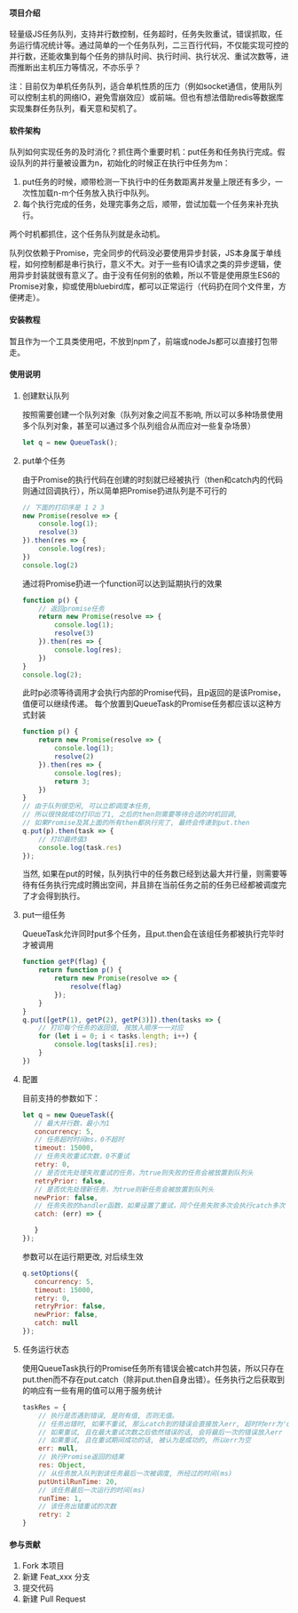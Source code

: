
#### 项目介绍
轻量级JS任务队列，支持并行数控制，任务超时，任务失败重试，错误抓取，任务运行情况统计等。通过简单的一个任务队列，二三百行代码，不仅能实现可控的并行数，还能收集到每个任务的排队时间、执行时间、执行状况、重试次数等，进而推断出主机压力等情况，不亦乐乎？

注：目前仅为单机任务队列，适合单机性质的压力（例如socket通信，使用队列可以控制主机的网络IO，避免雪崩效应）或前端。但也有想法借助redis等数据库实现集群任务队列，看天意和契机了。

#### 软件架构
队列如何实现任务的及时消化？抓住两个重要时机：put任务和任务执行完成。假设队列的并行量被设置为n，初始化的时候正在执行中任务为m：

1. put任务的时候，顺带检测一下执行中的任务数距离并发量上限还有多少，一次性加载n-m个任务放入执行中队列。
2. 每个执行完成的任务，处理完事务之后，顺带，尝试加载一个任务来补充执行。

两个时机都抓住，这个任务队列就是永动机。

队列仅依赖于Promise，完全同步的代码没必要使用异步封装，JS本身属于单线程，如何控制都是串行执行，意义不大。对于一些有IO请求之类的异步逻辑，使用异步封装就很有意义了。由于没有任何别的依赖，所以不管是使用原生ES6的Promise对象，抑或使用bluebird库，都可以正常运行（代码扔在同个文件里，方便拷走）。

#### 安装教程

暂且作为一个工具类使用吧，不放到npm了，前端或nodeJs都可以直接打包带走。

#### 使用说明

1. 创建默认队列

    按照需要创建一个队列对象（队列对象之间互不影响, 所以可以多种场景使用多个队列对象，甚至可以通过多个队列组合从而应对一些复杂场景）

    ```javascript
    let q = new QueueTask();
    ```
2. put单个任务

    由于Promise的执行代码在创建的时刻就已经被执行（then和catch内的代码则通过回调执行），所以简单把Promise扔进队列是不可行的

    ```javascript
    // 下面的打印序是 1 2 3
    new Promise(resolve => {
        console.log(1);
        resolve(3)
    }).then(res => {
        console.log(res);
    })
    console.log(2)
    ```
    通过将Promise扔进一个function可以达到延期执行的效果
    ```javascript
    function p() {
        // 返回promise任务
        return new Promise(resolve => {
            console.log(1);
            resolve(3)
        }).then(res => {
            console.log(res);
        })
    }
    console.log(2);
    ```
    此时p必须等待调用才会执行内部的Promise代码，且p返回的是该Promise，值便可以继续传递。 每个放置到QueueTask的Promise任务都应该以这种方式封装
    ```javascript
    function p() {
        return new Promise(resolve => {
            console.log(1);
            resolve(2)
        }).then(res => {
            console.log(res);
            return 3;
        })
    }
    // 由于队列很空闲, 可以立即调度本任务,
    // 所以很快就成功打印出了1, 之后的then则需要等待合适的时机回调,
    // 如果Promise及其上面的所有then都执行完了, 最终会传递到put.then
    q.put(p).then(task => {
        // 打印最终值3
        console.log(task.res)
    });
    ```
    当然, 如果在put的时候，队列执行中的任务数已经到达最大并行量，则需要等待有任务执行完成时腾出空间，并且排在当前任务之前的任务已经都被调度完了才会得到执行。


3. put一组任务

    QueueTask允许同时put多个任务，且put.then会在该组任务都被执行完毕时才被调用
    ```javascript
    function getP(flag) {
        return function p() {
            return new Promise(resolve => {
                resolve(flag)
            });
        }
    }
    q.put([getP(1), getP(2), getP(3)]).then(tasks => {
        // 打印每个任务的返回值, 按放入顺序一一对应
        for (let i = 0; i < tasks.length; i++) {
            console.log(tasks[i].res);
        }
    })
    ```

4. 配置

     目前支持的参数如下：
     ```javascript
     let q = new QueueTask({
        // 最大并行数，最小为1
        concurrency: 5,
        // 任务超时时间ms，0不超时
        timeout: 15000,
        // 任务失败重试次数，0不重试
        retry: 0,
        // 是否优先处理失败重试的任务，为true则失败的任务会被放置到队列头
        retryPrior: false,
        // 是否优先处理新任务，为true则新任务会被放置到队列头
        newPrior: false,
        // 任务失败的handler函数，如果设置了重试，同个任务失败多次会执行catch多次
        catch: (err) => {

        }
     });
     ```
     参数可以在运行期更改, 对后续生效
     ```javascript
     q.setOptions({
        concurrency: 5,
        timeout: 15000,
        retry: 0,
        retryPrior: false,
        newPrior: false,
        catch: null
     });
     ```

5. 任务运行状态

    使用QueueTask执行的Promise任务所有错误会被catch并包装，所以只存在put.then而不存在put.catch（除非put.then自身出错）。任务执行之后获取到的响应有一些有用的值可以用于服务统计
    ```javascript
    taskRes = {
        // 执行是否遇到错误, 是则有值, 否则无值。
        // 任务出错时, 如果不重试, 那么catch到的错误会直接放入err, 超时时err为'queue_timeout'
        // 如果重试, 且在最大重试次数之后依然错误的话, 会将最后一次的错误放入err
        // 如果重试, 且在重试期间成功的话, 被认为是成功的, 所以err为空
        err: null,
        // 执行Promise返回的结果
        res: Object,
        // 从任务放入队列到该任务最后一次被调度, 所经过的时间(ms)
        putUntilRunTime: 20,
        // 该任务最后一次运行的时间(ms)
        runTime: 1,
        // 该任务出错重试的次数
        retry: 2
    }
    ```

#### 参与贡献

1. Fork 本项目
2. 新建 Feat_xxx 分支
3. 提交代码
4. 新建 Pull Request
